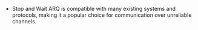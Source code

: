 - Stop and Wait ARQ is compatible with many existing systems and protocols, making it a popular choice for communication over unreliable channels.